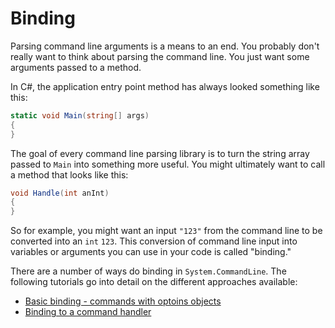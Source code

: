 # Binding

Parsing command line arguments is a means to an end. You probably don't really want to think about parsing the command line. You just want some arguments passed to a method. 

In C#, the application entry point method has always looked something like this:

```cs
static void Main(string[] args)
{ 
}
```

The goal of every command line parsing library is to turn the string array passed to `Main` into something more useful. You might ultimately want to call a method that looks like this:

```cs
void Handle(int anInt)
{
}
```

So for example, you might want an input `"123"` from the command line to be converted into an `int` `123`. This conversion of command line input into variables or arguments you can use in your code is called "binding."

There are a number of ways do binding in `System.CommandLine`. The following tutorials go into detail on the different approaches available:

- [Basic binding - commands with optoins objects](./BasicBinding.md)
- [Binding to a command handler](./BindingToCommandHandlers.md)
